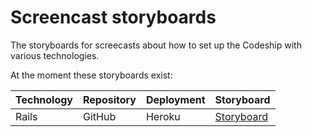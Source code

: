 Screencast storyboards
======================

The storyboards for screecasts about how to set up the Codeship with various technologies.

At the moment these storyboards exist:

| Technology | Repository | Deployment | Storyboard                                      |
| ---------- | ---------- | ---------- | ----------------------------------------------- |
| Rails      | GitHub     | Heroku     | [Storyboard](rails/github/heroku/storyboard.md) |
